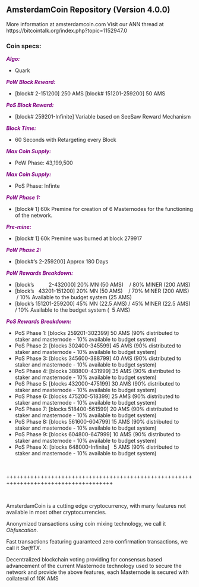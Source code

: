 <h2><strong>AmsterdamCoin Repository (Version 4.0.0)</strong></h2>
<p>More information at amsterdamcoin.com Visit our ANN thread at https://bitcointalk.org/index.php?topic=1152947.0</p>
<h3><strong>Coin specs:</strong></h3>
<p><strong><span style="color: #800080;"><em>Algo:</em></span></strong></p>
<ul>
<li>Quark</li>
</ul>
<p><strong><span style="color: #800080;"><em>PoW Block Reward:</em></span></strong></p>
<ul>
<li>[block# 2-151200] 250 AMS [block# 151201-259200] 50 AMS</li>
</ul>
<p><strong><span style="color: #800080;"><em>PoS Block Reward:</em></span></strong></p>
<ul>
<li>[block# 259201-Infinite] Variable based on SeeSaw Reward Mechanism</li>
</ul>
<p><strong><span style="color: #800080;"><em>Block Time:</em></span></strong></p>
<ul>
<li>60 Seconds with Retargeting every Block</li>
</ul>
<p><strong><span style="color: #800080;"><em>Max Coin Supply:</em></span></strong></p>
<ul>
<li>PoW Phase: 43,199,500</li>
</ul>
<p><strong><span style="color: #800080;"><em>Max Coin Supply:</em></span></strong></p>
<ul>
<li>PoS Phase: Infinte</li>
</ul>
<p><strong><span style="color: #800080;"><em>PoW Phase 1:</em></span></strong></p>
<ul>
<li>[block# 1] 60k Premine for creation of 6 Masternodes for the functioning of the network.</li>
</ul>
<p><strong><span style="color: #800080;"><em>Pre-mine:</em></span></strong></p>
<ul>
<li>[block# 1] 60k Premine was burned at block 279917</li>
</ul>
<p><strong><span style="color: #800080;"><em>PoW Phase 2:</em></span></strong></p>
<ul>
<li>[block#&rsquo;s 2-259200] Approx 180 Days</li>
</ul>
<p><strong><span style="color: #800080;"><em>PoW Rewards Breakdown:</em></span></strong></p>
<ul>
<li>[block&rsquo;s &nbsp; &nbsp; &nbsp; &nbsp; &nbsp;2-432000] 20% MN (50 AMS) &nbsp; &nbsp;/ 80% MINER (200 AMS)</li>
<li>[block&rsquo;s &nbsp; 43201-151200] 20% MN (50 AMS) &nbsp; &nbsp;/ 70% MINER (200 AMS) &nbsp;/ 10% Available to the budget system (25 AMS)</li>
<li>[block&rsquo;s 151201-259200] 45% MN (22.5 AMS) / 45% MINER (22.5 AMS) / 10% Available to the budget system ( &nbsp;5 AMS)</li>
</ul>
<p><strong><span style="color: #800080;"><em>PoS Rewards Breakdown:</em></span></strong></p>
<ul>
<li>PoS Phase 1: [blocks 259201-302399] 50 AMS (90% distributed to staker and masternode - 10% available to budget system)</li>
<li>PoS Phase 2: [blocks 302400-345599] 45 AMS (90% distributed to staker and masternode - 10% available to budget system)</li>
<li>PoS Phase 3: [blocks 345600-388799] 40 AMS (90% distributed to staker and masternode - 10% available to budget system)</li>
<li>PoS Phase 4: [blocks 388800-431999] 35 AMS (90% distributed to staker and masternode - 10% available to budget system)</li>
<li>PoS Phase 5: [blocks 432000-475199] 30 AMS (90% distributed to staker and masternode - 10% available to budget system)</li>
<li>PoS Phase 6: [blocks 475200-518399] 25 AMS (90% distributed to staker and masternode - 10% available to budget system)</li>
<li>PoS Phase 7: [blocks 518400-561599] 20 AMS (90% distributed to staker and masternode - 10% available to budget system)</li>
<li>PoS Phase 8: [blocks 561600-604799] 15 AMS (90% distributed to staker and masternode - 10% available to budget system)</li>
<li>PoS Phase 9: [blocks 604800-647999] 10 AMS (90% distributed to staker and masternode - 10% available to budget system)</li>
<li>PoS Phase X: [blocks 648000-Infinite] &nbsp; 5 AMS (90% distributed to staker and masternode - 10% available to budget system)</li>
</ul>
<p>&nbsp;</p>
<p>+++++++++++++++++++++++++++++++++++++++++++++++++++++++++++++++++++++++++++++++++++++</p>
<p>&nbsp;</p>
<p>AmsterdamCoin is a cutting edge cryptocurrency, with many features not available in most other cryptocurrencies.</p>
<p>Anonymized transactions using coin mixing technology, we call it <em>Obfuscation</em>.</p>
<p>Fast transactions featuring guaranteed zero confirmation transactions, we call it <em>SwiftTX</em>.</p>
<p>Decentralized blockchain voting providing for consensus based advancement of the current Masternode technology used to secure the network and provide the above features, each Masternode is secured with collateral of 10K AMS</p>
